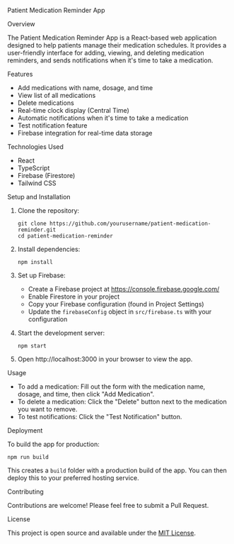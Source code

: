  Patient Medication Reminder App

Overview

The Patient Medication Reminder App is a React-based web application designed to help patients manage their medication schedules. It provides a user-friendly interface for adding, viewing, and deleting medication reminders, and sends notifications when it's time to take a medication.

Features

- Add medications with name, dosage, and time
- View list of all medications
- Delete medications
- Real-time clock display (Central Time)
- Automatic notifications when it's time to take a medication
- Test notification feature
- Firebase integration for real-time data storage

Technologies Used

- React
- TypeScript
- Firebase (Firestore)
- Tailwind CSS

Setup and Installation

1. Clone the repository:
   ```
   git clone https://github.com/yourusername/patient-medication-reminder.git
   cd patient-medication-reminder
   ```

2. Install dependencies:
   ```
   npm install
   ```

3. Set up Firebase:
   - Create a Firebase project at https://console.firebase.google.com/
   - Enable Firestore in your project
   - Copy your Firebase configuration (found in Project Settings)
   - Update the `firebaseConfig` object in `src/firebase.ts` with your configuration

4. Start the development server:
   ```
   npm start
   ```

5. Open http://localhost:3000 in your browser to view the app.

Usage

- To add a medication: Fill out the form with the medication name, dosage, and time, then click "Add Medication".
- To delete a medication: Click the "Delete" button next to the medication you want to remove.
- To test notifications: Click the "Test Notification" button.

Deployment

To build the app for production:

```
npm run build
```

This creates a `build` folder with a production build of the app. You can then deploy this to your preferred hosting service.

Contributing

Contributions are welcome! Please feel free to submit a Pull Request.

License

This project is open source and available under the [MIT License](LICENSE).